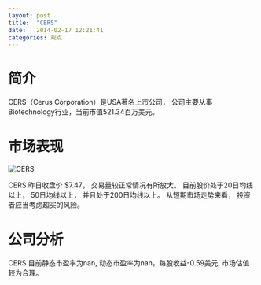 ```yaml
---
layout: post
title:  "CERS"
date:   2014-02-17 12:21:41
categories: 观点
---
```


# 简介
CERS（Cerus Corporation）是USA著名上市公司，
公司主要从事Biotechnology行业，当前市值521.34百万美元。

# 市场表现

![CERS](http://finviz.com/chart.ashx?t=CERS&ty=c&ta=1&p=d&s=l)

CERS 昨日收盘价 $7.47，
交易量较正常情况有所放大。
目前股价处于20日均线以上，
50日均线以上，
并且处于200日均线以上。
从短期市场走势来看，
投资者应当考虑超买的风险。

# 公司分析
CERS 目前静态市盈率为nan, 动态市盈率为nan，每股收益-0.59美元,
市场估值较为合理。
